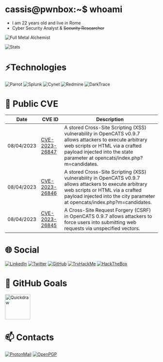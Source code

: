# cassis@pwnbox:~$ whoami
* I am 22 years old and live in Rome
* Cyber Security Analyst & ~~Security Researcher~~

![Full Metal Alchemist](https://media.tenor.com/FuL3EYm87LgAAAAd/fullmetal-alchemist-edward-elric.gif)

![Stats](https://github-readme-stats.vercel.app/api?username=cassis-sec&count_private=true)

# ⚡Technologies
![Parrot](https://img.shields.io/badge/OS-Parrot-blue)
![Splunk](https://img.shields.io/badge/SIEM-Splunk-65a637)
![Cynet](https://img.shields.io/badge/XDR-Cynet-f0369b)
![Redmine](https://img.shields.io/badge/Ticketing-Redmine-B32024)
![DarkTrace](https://img.shields.io/badge/AI-DarkTrace-ee8626)

# 📰 Public CVE
Date | CVE ID | Description
---- | ---- | ----
08/04/2023 | [CVE-2023-26847](https://nvd.nist.gov/vuln/detail/CVE-2023-26847) | A stored Cross-Site Scripting (XSS) vulnerability in OpenCATS v0.9.7 allows attackers to execute arbitrary web scripts or HTML via a crafted payload injected into the state parameter at opencats/index.php?m=candidates.
08/04/2023 | [CVE-2023-26846](https://nvd.nist.gov/vuln/detail/CVE-2023-26846) | A stored Cross-Site Scripting (XSS) vulnerability in OpenCATS v0.9.7 allows attackers to execute arbitrary web scripts or HTML via a crafted payload injected into the city parameter at opencats/index.php?m=candidates.
08/04/2023 | [CVE-2023-26845](https://nvd.nist.gov/vuln/detail/CVE-2023-26845) | A Cross-Site Request Forgery (CSRF) in OpenCATS 0.9.7 allows attackers to force users into submitting web requests via unspecified vectors.

# 🌐 Social
[![LinkedIn](https://img.shields.io/badge/LinkedIn-0A66C2.svg?logo=LinkedIn&logoColor=white)](https://www.linkedin.com/in/davidebernacchia)
[![Twitter](https://img.shields.io/badge/Twitter-1DA1F2.svg?logo=Twitter&logoColor=white)](URL_PROFILE)
[![GitHub](https://img.shields.io/badge/GitHub-181717.svg?logo=GitHub&logoColor=white)](https://github.com/cassis-sec)
[![TryHackMe](https://img.shields.io/badge/TryHackMe-212C42.svg?logo=TryHackMe&logoColor=white)](https://tryhackme.com/p/cassis)
[![HackTheBox](https://img.shields.io/badge/HackTheBox-111927.svg?logo=Hack%20The%20Box&logoColor=#9FEF00)](https://app.hackthebox.com/users/274695)

# 🥅 GitHub Goals
<img width="83" alt="Quickdraw" src="https://user-images.githubusercontent.com/68501230/218776286-e3e67272-72a7-49b6-ad36-3023f82120cf.png">

# 📫 Contacts
[![ProtonMail](https://img.shields.io/badge/ProtonMail-8B89CC.svg?logo=ProtonMail&logoColor=white)](mailto:davide.bernacchia@protonmail.com?subject=Hello%20Friend)
[![OpenPGP](https://img.shields.io/badge/OpenPGP-0093DD.svg?logo=GNU%20Privacy%20Guard&logoColor=white)](https://keys.openpgp.org/vks/v1/by-fingerprint/5B1035B6A0DE95A9C6F9B626AF09E7EBC273A18E)
